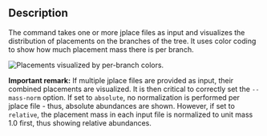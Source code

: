 ## Description

The command takes one or more jplace files as input and visualizes the distribution of placements on the branches of the tree. It uses color coding to show how much placement mass there is per branch.

![Placements visualized by per-branch colors.](https://github.com/lczech/gappa/blob/master/doc/png/analyze_visualize_color.png?raw=true)

**Important remark:**
If multiple jplace files are provided as input, their combined placements are visualized. It is then critical to correctly set the `--mass-norm` option. If set to `absolute`, no normalization is performed per jplace file - thus, absolute abundances are shown. However, if set to `relative`, the placement mass in each input file is normalized to unit mass 1.0 first, thus showing relative abundances.
